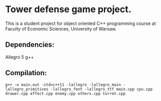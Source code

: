 # Tower defense game project.

This is a student project for object oriented C++ programming course at Faculty of Economic Sciences, University of Warsaw.

## Dependencies:

Allegro 5
g++

## Compilation:
```
g++ -o main.out -std=c++11 -lallegro -lallegro_main -lallegro_primitives -lallegro_font -lallegro_ttf main.cpp cpu.cpp drawer.cpp effect.cpp enemy.cpp others.cpp turret.cpp
```
